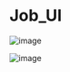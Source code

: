 # Job_UI

![image](https://user-images.githubusercontent.com/67377766/107117540-de20e880-68b5-11eb-93d9-e1ff0ec51d81.png)


![image](https://user-images.githubusercontent.com/67377766/107117548-fc86e400-68b5-11eb-9b4e-76f6114c8ba0.png)
